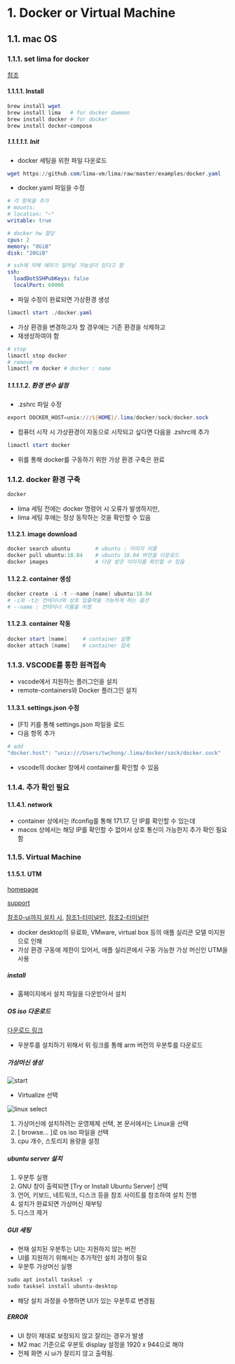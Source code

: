 # 1. Docker or Virtual Machine

## 1.1. mac OS

### 1.1.1. set lima for docker

[참조](https://qiita.com/akinami/items/d38b9e7c7f37bd070f40)

#### 1.1.1.1. Install

```powershell
brew install wget
brew install lima	# for docker daemon
brew install docker	# for docker
brew install docker-compose
```

##### 1.1.1.1.1. Init

- docker 세팅을 위한 파일 다운로드

```powershell
wget https://github.com/lima-vm/lima/raw/master/examples/docker.yaml
```

- docker.yaml 파일을 수정

```yml
# 각 항목을 추가
# mounts:
# location: "~"
writable: true

# docker hw 할당
cpus: 2
memory: "8GiB"
disk: "20GiB"

# ssh에 의해 에러가 일어날 가능성이 있다고 함
ssh:
  loadDotSSHPubKeys: false
  localPort: 60006
```

- 파일 수정이 완료되면 가상환경 생성

```powershell
limactl start ./docker.yaml
```

- 가상 환경을 변경하고자 할 경우에는 기존 환경을 삭제하고
- 재생성하여야 함

```powershell
# stop
limactl stop docker
# remove
limactl rm docker # docker : name
```

##### 1.1.1.1.2. 환경 변수 설정

- .zshrc 파일 수정

```powershell
export DOCKER_HOST=unix:///${HOME}/.lima/docker/sock/docker.sock
```

- 컴퓨터 시작 시 가상환경이 자동으로 시작되고 싶다면 다음을 .zshrc에 추가

```powershell
limactl start docker
```

- 위를 통해 docker를 구동하기 위한 가상 환경 구축은 완료

### 1.1.2. docker 환경 구축

```powershell
docker
```

- lima 세팅 전에는 docker 명령어 시 오류가 발생하지만,
- lima 세팅 후에는 정상 동작하는 것을 확인할 수 있음

#### 1.1.2.1. image download

```powershell
docker search ubuntu		# ubuntu : 이미지 이름
docker pull ubuntu:18.04	# ubuntu 18.04 버전을 다운로드
docker images 				# 다운 받은 이미지를 확인할 수 있음
```

#### 1.1.2.2. container 생성

```powershell
docker create -i -t --name [name] ubuntu:18.04
# -i와 -t는 컨테이너와 상호 입출력을 가능하게 하는 옵션
# --name : 컨테이너 이름을 지정
```

#### 1.1.2.3. container 작동

```powershell
docker start [name]		# container 실행
docker attach [name]	# container 접속
```

### 1.1.3. VSCODE를 통한 원격접속

- vscode에서 지원하는 플러그인을 설치
- remote-containers와 Docker 플러그인 설치

#### 1.1.3.1. settings.json 수정

- [F1] 키를 통해 settings.json 파일을 로드
- 다음 항목 추가

```powershell
# add
"docker.host": "unix:///Users/twchong/.lima/docker/sock/docker.sock"
```

- vscode의 docker 창에서 container를 확인할 수 있음

### 1.1.4. 추가 확인 필요

#### 1.1.4.1. network

- container 상에서는 ifconfig를 통해 171.17. 단 IP를 확인할 수 있는데
- macos 상에서는 해당 IP를 확인할 수 없어서 상호 통신이 가능한지 추가 확인 필요함

### 1.1.5. Virtual Machine

#### 1.1.5.1. UTM

[homepage](https://mac.getutm.app/)

[support](https://docs.getutm.app/)

[참조0-ui까지 설치 시](https://ssunw.tistory.com/entry/M1-mac-%EA%B0%80%EC%83%81%ED%99%98%EA%B2%BD%EC%97%90-Linux-%EC%84%A4%EC%B9%98%ED%95%98%EA%B8%B0UTM-Ubuntu), [참조1-터미널만](https://antdev.tistory.com/84), [참조2-터미널만](https://blog.chnrit.com/applesilicon-mac-install-ubuntu-vm-utm3x/)

- docker desktop의 유료화, VMware, virtual box 등의 애플 실리콘 모델 미지원으로 인해
- 가상 환경 구동에 제한이 있어서, 애플 실리콘에서 구동 가능한 가상 머신인 UTM을 사용

##### install

- 홈페이지에서 설치 파일을 다운받아서 설치

##### OS iso 다운로드

[다운로드 링크](https://ubuntu.com/download/server/arm)

- 우분투를 설치하기 위해서 위 링크를 통해 arm 버전의 우분투를 다운로드

##### 가상머신 생성

![start](./images/img_1.png)

- Virtualize 선택

![linux select](images/img_2.png)

1. 가상머신에 설치하려는 운영체제 선택, 본 문서에서는 Linux을 선택
2. [ browse... ]로 os iso 파일을 선택
3. cpu 개수, 스토리지 용량을 설정

##### ubuntu server 설치

1. 우분투 실행
2. GNU 창이 출력되면 [Try or Install Ubuntu Server] 선택
3. 언어, 키보드, 네트워크, 디스크 등을 참조 사이트를 참조하여 설치 진행
4. 설치가 완료되면 가상머신 재부팅
5. 디스크 제거

##### GUI 세팅

- 현재 설치된 우분투는 UI는 지원하지 않는 버전
- UI를 지원하기 위해서는 추가적인 설치 과정이 필요
- 우분투 가상머신 실행

```powershell
sudo apt install tasksel -y
sudo tasksel install ubuntu-desktop
```

- 해당 설치 과정을 수행하면 UI가 있는 우분투로 변경됨

##### ERROR

- UI 창이 제대로 보정되지 않고 잘리는 경우가 발생
- M2 mac 기준으로 우분토 display 설정을 1920 x 944으로 해야
- 전체 화면 시 ui가 잘리지 않고 출력됨.
